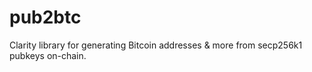 # pub2btc
Clarity library for generating Bitcoin addresses &amp; more from secp256k1 pubkeys on-chain.
